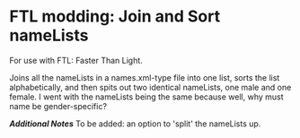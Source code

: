 # FTL modding: Join and Sort nameLists
For use with FTL: Faster Than Light.

Joins all the nameLists in a names.xml-type file into one list, sorts the list alphabetically, and then spits out two identical nameLists, one male and one female. I went with the nameLists being the same because well, why must name be gender-specific?

***Additional Notes***
To be added: an option to 'split' the nameLists up.
